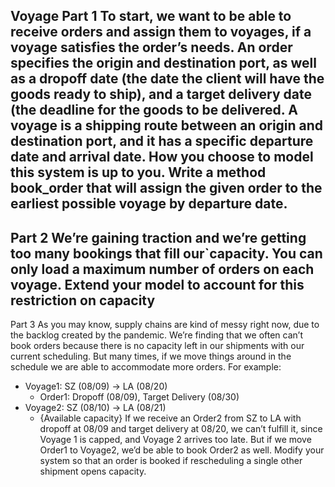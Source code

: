 Voyage
Part 1
To start, we want to be able to receive orders and assign them to voyages, if a voyage satisfies the order’s needs.
An order specifies the origin and destination port, as well as a dropoff date (the date the client will have the goods
ready to ship), and a target delivery date (the deadline for the goods to be delivered. A voyage is a shipping route
between an origin and destination port, and it has a specific departure date and arrival date.
How you choose to model this system is up to you. Write a method book_order that will assign the given order to the
earliest possible voyage by departure date.
----
Part 2
We’re gaining traction and we’re getting too many bookings that fill our`capacity. You can only load a maximum number
of orders on each voyage. Extend your model to account for this restriction on capacity
----
Part 3
As you may know, supply chains are kind of messy right now, due to the backlog created by the pandemic. We’re finding
that we often can’t book orders because there is no capacity left in our shipments with our current scheduling. But
many times, if we move things around in the schedule we are able to accommodate more orders.
For example:
- Voyage1: SZ (08/09) -> LA (08/20)
    - Order1: Dropoff (08/09), Target Delivery (08/30)
- Voyage2: SZ (08/10) -> LA (08/21)
    - {Available capacity}
      If we receive an Order2 from SZ to LA with dropoff at 08/09 and target delivery at 08/20, we can’t fulfill it, since
      Voyage 1 is capped, and Voyage 2 arrives too late. But if we move Order1 to Voyage2, we’d be able to book Order2 as well.
      Modify your system so that an order is booked if rescheduling a single other shipment opens capacity.
